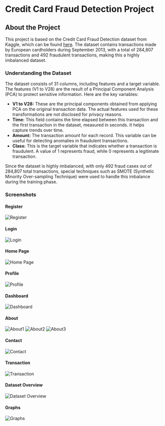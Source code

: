 # Credit Card Fraud Detection Project

## About the Project

This project is based on the Credit Card Fraud Detection dataset from Kaggle, which can be found [here](https://www.kaggle.com/datasets/mlg-ulb/creditcardfraud). The dataset contains transactions made by European cardholders during September 2013, with a total of 284,807 transactions and 492 fraudulent transactions, making this a highly imbalanced dataset.

### Understanding the Dataset

The dataset consists of 31 columns, including features and a target variable. The features (V1 to V28) are the result of a Principal Component Analysis (PCA) to protect sensitive information. Here are the key variables:

- **V1 to V28:** These are the principal components obtained from applying PCA on the original transaction data. The actual features used for these transformations are not disclosed for privacy reasons.
- **Time:** This field contains the time elapsed between this transaction and the first transaction in the dataset, measured in seconds. It helps capture trends over time.
- **Amount:** The transaction amount for each record. This variable can be useful for detecting anomalies in fraudulent transactions.
- **Class:** This is the target variable that indicates whether a transaction is fraudulent. A value of 1 represents fraud, while 0 represents a legitimate transaction.

Since the dataset is highly imbalanced, with only 492 fraud cases out of 284,807 total transactions, special techniques such as SMOTE (Synthetic Minority Over-sampling Technique) were used to handle this imbalance during the training phase.

### Screenshots

#### Register
![Register](assets/images/register.png)

#### Login
![Login](assets/images/login.png)

#### Home Page
![Home Page](assets/images/home_page.png)

#### Profile
![Profile](assets/images/profile.png)

#### Dashboard
![Dashboard](assets/images/dashboard.png)

#### About
![About1](assets/images/about.png)
![About2](assets/images/about2.png)
![About3](assets/images/about3.png)

#### Contact
![Contact](assets/images/contact.png)

#### Transaction
![Transaction](assets/images/transaction.png)

#### Dataset Overview
![Dataset Overview](assets/images/dataset_overview.png)

#### Graphs
![Graphs](assets/images/graphs.png)
